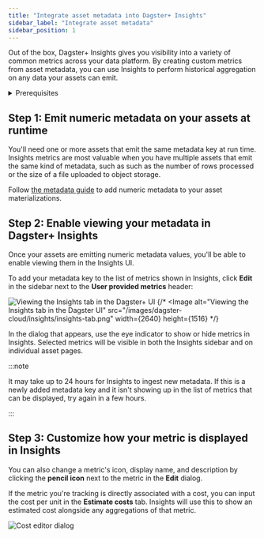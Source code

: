 ```yaml
---
title: "Integrate asset metadata into Dagster+ Insights"
sidebar_label: "Integrate asset metadata"
sidebar_position: 1
---
```


Out of the box, Dagster+ Insights gives you visibility into a variety of common metrics across your data platform.
By creating custom metrics from asset metadata, you can use Insights to perform historical aggregation on any
data your assets can emit.

<details>
  <summary>Prerequisites</summary>

To follow the steps in this guide, you'll need a Dagster+ account on the Pro plan.

</details>

## Step 1: Emit numeric metadata on your assets at runtime

You'll need one or more assets that emit the same metadata key at run time. Insights metrics
are most valuable when you have multiple assets that emit the same kind of metadata, such as
such as the number of rows processed or the size of a file uploaded to object storage.

Follow [the metadata guide](/guides/metadata#runtime-metadata) to add numeric metadata
to your asset materializations.

## Step 2: Enable viewing your metadata in Dagster+ Insights

Once your assets are emitting numeric metadata values, you'll be able to enable viewing them in the Insights UI.

To add your metadata key to the list of metrics shown in Insights, click **Edit** in the sidebar next to the **User provided metrics** header:

![Viewing the Insights tab in the Dagster+ UI](/img/placeholder.svg)
{/* <Image
alt="Viewing the Insights tab in the Dagster UI"
src="/images/dagster-cloud/insights/insights-tab.png"
width={2640}
height={1516}
*/}

In the dialog that appears, use the eye indicator to show or hide metrics in Insights. Selected metrics will be visible in both the Insights sidebar and on individual asset pages.

:::note

It may take up to 24 hours for Insights to ingest new metadata. If this is a newly added metadata key and
it isn't showing up in the list of metrics that can be displayed, try again in a few hours.

:::

## Step 3: Customize how your metric is displayed in Insights

You can also change a metric's icon, display name, and description by clicking the **pencil icon** next to the metric
in the **Edit** dialog.

If the metric you're tracking is directly associated with a cost, you can input the cost per unit in the **Estimate costs** tab. Insights will
use this to show an estimated cost alongside any aggregations of that metric.

![Cost editor dialog](/img/placeholder.svg)
